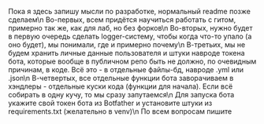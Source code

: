 Пока я здесь запишу мысли по разработке, нормальный readme позже сделаем\n
Во-первых, всем придётся научиться работать с гитом, примерно так же, как для лаб, но без форков\n
Во-вторых, нужно будет в первую очередь сделать logger-систему, чтобы когда что-то упало (а оно будет), мы понимали, где и примерно почему\n
В-третьих, мы не будем хранить личные данные пользователя  и штуки навроде токена бота, которые вообще в публичном репо быть не должно, по очевидным  причинам, в коде. Всё это - в отдельные файлы-бд, навроде .yml или .json\n
В-четвертых, все отдельные функции бота заворачиваем в хэндлеры - отдельные куски кода (функции для начала). Если всё собирать в одну кучу, то мы сразу запутаемся\n
Для запуска бота укажите свой токен бота из Botfather и установите штуки из requirements.txt (желательно в venv)\n
По всем вопросам пишите
